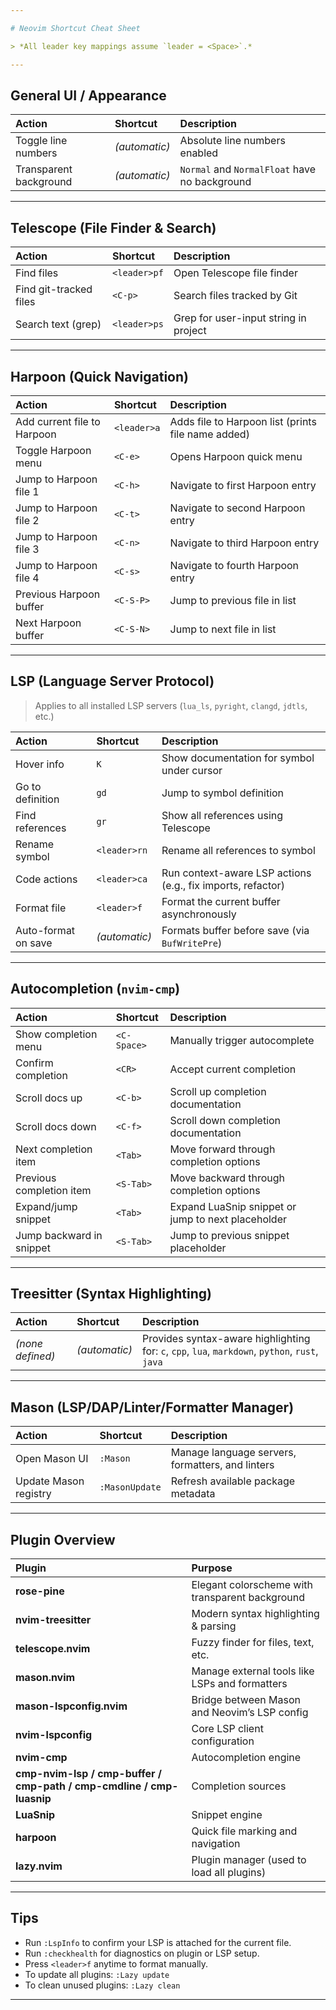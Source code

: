 ```yaml
---

# Neovim Shortcut Cheat Sheet

> *All leader key mappings assume `leader = <Space>`.*

---
```


## General UI / Appearance

| Action                 | Shortcut      | Description                                   |
| :--------------------- | :------------ | :-------------------------------------------- |
| Toggle line numbers    | *(automatic)* | Absolute line numbers enabled                 |
| Transparent background | *(automatic)* | `Normal` and `NormalFloat` have no background |

---

## Telescope (File Finder & Search)

| Action                 | Shortcut     | Description                           |
| :--------------------- | :----------- | :------------------------------------ |
| Find files             | `<leader>pf` | Open Telescope file finder            |
| Find git-tracked files | `<C-p>`      | Search files tracked by Git           |
| Search text (grep)     | `<leader>ps` | Grep for user-input string in project |

---

## Harpoon (Quick Navigation)

| Action                      | Shortcut    | Description                                        |
| :-------------------------- | :---------- | :------------------------------------------------- |
| Add current file to Harpoon | `<leader>a` | Adds file to Harpoon list (prints file name added) |
| Toggle Harpoon menu         | `<C-e>`     | Opens Harpoon quick menu                           |
| Jump to Harpoon file 1      | `<C-h>`     | Navigate to first Harpoon entry                    |
| Jump to Harpoon file 2      | `<C-t>`     | Navigate to second Harpoon entry                   |
| Jump to Harpoon file 3      | `<C-n>`     | Navigate to third Harpoon entry                    |
| Jump to Harpoon file 4      | `<C-s>`     | Navigate to fourth Harpoon entry                   |
| Previous Harpoon buffer     | `<C-S-P>`   | Jump to previous file in list                      |
| Next Harpoon buffer         | `<C-S-N>`   | Jump to next file in list                          |

---

## LSP (Language Server Protocol)

> Applies to all installed LSP servers (`lua_ls`, `pyright`, `clangd`, `jdtls`, etc.)

| Action              | Shortcut      | Description                                                 |
| :------------------ | :------------ | :---------------------------------------------------------- |
| Hover info          | `K`           | Show documentation for symbol under cursor                  |
| Go to definition    | `gd`          | Jump to symbol definition                                   |
| Find references     | `gr`          | Show all references using Telescope                         |
| Rename symbol       | `<leader>rn`  | Rename all references to symbol                             |
| Code actions        | `<leader>ca`  | Run context-aware LSP actions (e.g., fix imports, refactor) |
| Format file         | `<leader>f`   | Format the current buffer asynchronously                    |
| Auto-format on save | *(automatic)* | Formats buffer before save (via `BufWritePre`)              |

---

## Autocompletion (`nvim-cmp`)

| Action                   | Shortcut    | Description                                        |
| :----------------------- | :---------- | :------------------------------------------------- |
| Show completion menu     | `<C-Space>` | Manually trigger autocomplete                      |
| Confirm completion       | `<CR>`      | Accept current completion                          |
| Scroll docs up           | `<C-b>`     | Scroll up completion documentation                 |
| Scroll docs down         | `<C-f>`     | Scroll down completion documentation               |
| Next completion item     | `<Tab>`     | Move forward through completion options            |
| Previous completion item | `<S-Tab>`   | Move backward through completion options           |
| Expand/jump snippet      | `<Tab>`     | Expand LuaSnip snippet or jump to next placeholder |
| Jump backward in snippet | `<S-Tab>`   | Jump to previous snippet placeholder               |

---

## Treesitter (Syntax Highlighting)

| Action           | Shortcut      | Description                                                                                     |
| :--------------- | :------------ | :---------------------------------------------------------------------------------------------- |
| *(none defined)* | *(automatic)* | Provides syntax-aware highlighting for: `c`, `cpp`, `lua`, `markdown`, `python`, `rust`, `java` |

---

## Mason (LSP/DAP/Linter/Formatter Manager)

| Action                | Shortcut       | Description                                      |
| :-------------------- | :------------- | :----------------------------------------------- |
| Open Mason UI         | `:Mason`       | Manage language servers, formatters, and linters |
| Update Mason registry | `:MasonUpdate` | Refresh available package metadata               |

---

## Plugin Overview

| Plugin                                                               | Purpose                                         |
| :------------------------------------------------------------------- | :---------------------------------------------- |
| **rose-pine**                                                        | Elegant colorscheme with transparent background |
| **nvim-treesitter**                                                  | Modern syntax highlighting & parsing            |
| **telescope.nvim**                                                   | Fuzzy finder for files, text, etc.              |
| **mason.nvim**                                                       | Manage external tools like LSPs and formatters  |
| **mason-lspconfig.nvim**                                             | Bridge between Mason and Neovim’s LSP config    |
| **nvim-lspconfig**                                                   | Core LSP client configuration                   |
| **nvim-cmp**                                                         | Autocompletion engine                           |
| **cmp-nvim-lsp / cmp-buffer / cmp-path / cmp-cmdline / cmp-luasnip** | Completion sources                              |
| **LuaSnip**                                                          | Snippet engine                                  |
| **harpoon**                                                          | Quick file marking and navigation               |
| **lazy.nvim**                                                        | Plugin manager (used to load all plugins)       |

---

## Tips

* Run `:LspInfo` to confirm your LSP is attached for the current file.
* Run `:checkhealth` for diagnostics on plugin or LSP setup.
* Press `<leader>f` anytime to format manually.
* To update all plugins: `:Lazy update`
* To clean unused plugins: `:Lazy clean`

---



